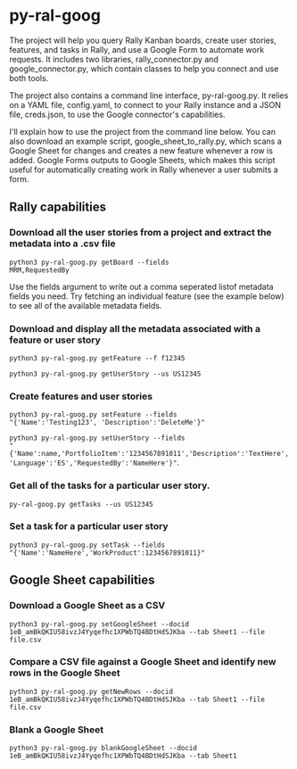 # py-ral-goog
The project will help you query Rally Kanban boards, create user stories, features, and tasks in Rally, and use a Google Form to automate work requests. It includes two libraries, rally_connector.py and google_connector.py, which contain classes to help you connect and use both tools. 

The project also contains a command line interface, py-ral-goog.py. It relies on a YAML file, config.yaml, to connect to your Rally instance and a JSON file, creds.json, to use the Google connector's capabilities.

I'll explain how to use the project from the command line below. You can also download an example script, google_sheet_to_rally.py, which scans a Google Sheet for changes and creates a new feature whenever a row is added. Google Forms outputs to Google Sheets, which makes this script useful for automatically creating work in Rally whenever a user submits a form.

<h2>Rally capabilities</2>

<h3>Download all the user stories from a project and extract the metadata into a .csv file</h3>

<code>python3 py-ral-goog.py getBoard --fields MRM,RequestedBy</code>

Use the fields argument to write out a comma seperated listof metadata fields you need. Try fetching an individual feature (see the example below) to see all of the available metadata fields.

<h3>Download and display all the metadata associated with a feature or user story</h3>

<code>python3 py-ral-goog.py getFeature --f f12345</code>

<code>python3 py-ral-goog.py getUserStory --us US12345</code>

<h3>Create features and user stories</h3>

<code>python3 py-ral-goog.py setFeature --fields "{'Name':'Testing123', 'Description':'DeleteMe'}"</code>

<code>python3 py-ral-goog.py setUserStory --fields "{'Name':name,'PortfolioItem':'1234567891011','Description':'TextHere','Language':'ES','RequestedBy':'NameHere'}"</code>.

<h3>Get all of the tasks for a particular user story.</h3>

<code>py-ral-goog.py getTasks --us US12345</code>

<h3>Set a task for a particular user story</h3>

<code>python3 py-ral-goog.py setTask --fields "{'Name':'NameHere','WorkProduct':1234567891011}"</code>
  
<h2>Google Sheet capabilities</h2>

<h3>Download a Google Sheet as a CSV</h3>

<code>python3 py-ral-goog.py setGoogleSheet --docid 1eB_amBkQKIU58ivzJ4Yyqefhc1XPWbTQ4BDtHdSJKba --tab Sheet1 --file file.csv</code>

<h3>Compare a CSV file against a Google Sheet and identify new rows in the Google Sheet</h3>

<code>python3 py-ral-goog.py getNewRows --docid 1eB_amBkQKIU58ivzJ4Yyqefhc1XPWbTQ4BDtHdSJKba --tab Sheet1 --file file.csv</code>

<h3>Blank a Google Sheet</h3>

<code>python3 py-ral-goog.py blankGoogleSheet --docid 1eB_amBkQKIU58ivzJ4Yyqefhc1XPWbTQ4BDtHdSJKba --tab Sheet1</code>
